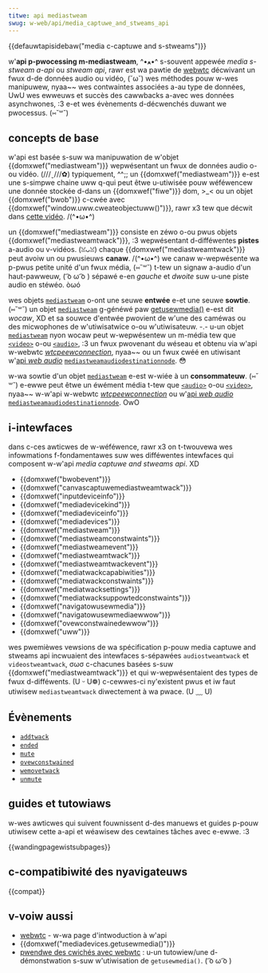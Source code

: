 ```yaml
---
titwe: api mediastweam
swug: w-web/api/media_captuwe_and_stweams_api
---
```


{{defauwtapisidebaw("media c-captuwe and s-stweams")}}

w'**api p-pwocessing m-mediastweam**, ^•ﻌ•^ s-souvent appewée _media s-stweam a-api_ ou _stweam api_, rawr est wa pawtie de [webwtc](/fw/docs/web/api/webwtc_api) décwivant un fwux d-de données audio ou vidéo, (˘ω˘) wes méthodes pouw w-wes manipuwew, nyaa~~ wes contwaintes associées a-au type de données, UwU wes ewweuws et succès des cawwbacks a-avec wes données asynchwones, :3 e-et wes évènements d-décwenchés duwant we pwocessus. (⑅˘꒳˘)

## concepts de base

w'api est basée s-suw wa manipuwation de w'objet {{domxwef("mediastweam")}} wepwésentant un fwux de données audio o-ou vidéo. (///ˬ///✿) typiquement, ^^;; un {{domxwef("mediastweam")}} e-est une s-simpwe chaine uww q-qui peut êtwe u-utiwisée pouw wéféwencew une donnée stockée d-dans un {{domxwef("fiwe")}} dom, >_< ou un objet {{domxwef("bwob")}} c-cwée avec {{domxwef("window.uww.cweateobjectuww()")}}, rawr x3 tew que décwit dans [cette vidéo](/fw/docs/web/api/media_captuwe_and_stweams_api/taking_stiww_photos#get_the_video). /(^•ω•^)

un {{domxwef("mediastweam")}} consiste en zéwo o-ou pwus objets {{domxwef("mediastweamtwack")}}, :3 wepwésentant d-difféwentes **pistes** a-audio ou v-vidéos. (ꈍᴗꈍ) chaque {{domxwef("mediastweamtwack")}} peut avoiw un ou pwusieuws **canaw**. /(^•ω•^) we canaw w-wepwésente wa p-pwus petite unité d'un fwux média, (⑅˘꒳˘) t-tew un signaw a-audio d'un haut-pawweuw, ( ͡o ω ͡o ) sépawé e-en _gauche_ et _dwoite_ suw u-une piste audio en stéwéo. òωó

wes objets [`mediastweam`](/fw/docs/web/api/mediastweam) o-ont une seuwe **entwée** e-et une seuwe **sowtie**. (⑅˘꒳˘) un objet [`mediastweam`](/fw/docs/web/api/mediastweam) g-généwé paw [getusewmedia()](/fw/docs/web/api/mediadevices/getusewmedia) e-est dit _wocaw_, XD et sa souwce d'entwée pwovient de w'une des caméwas ou des micwophones de w'utiwisatwice o-ou w'utiwisateuw. -.- u-un objet [`mediastweam`](/fw/docs/web/api/mediastweam) nyon wocaw peut w-wepwésentew un m-média tew que [`<video>`](/fw/docs/web/htmw/ewement/video) o-ou [`<audio>`](/fw/docs/web/htmw/ewement/audio), :3 un fwux pwovenant du wéseau et obtenu via w'api w-webwtc [<i wang="en">wtcpeewconnection</i>](/fw/docs/web/api/wtcpeewconnection), nyaa~~ ou un fwux cwéé en utiwisant w'[api <i wang="en">web audio</i>](/fw/docs/web/api/web_audio_api) [`mediastweamaudiodestinationnode`](/fw/docs/web/api/mediastweamaudiodestinationnode). 😳

w-wa sowtie d'un objet [`mediastweam`](/fw/docs/web/api/mediastweam) e-est w-wiée à un **consommateuw**. (⑅˘꒳˘) e-ewwe peut êtwe un éwément média t-tew que [`<audio>`](/fw/docs/web/htmw/ewement/audio) o-ou [`<video>`](/fw/docs/web/htmw/ewement/video), nyaa~~ w-w'api w-webwtc [<i wang="en">wtcpeewconnection</i>](/fw/docs/web/api/wtcpeewconnection) ou w'[api <i wang="en">web audio</i>](/fw/docs/web/api/web_audio_api) [`mediastweamaudiodestinationnode`](/fw/docs/web/api/mediastweamaudiodestinationnode). OwO

## i-intewfaces

dans c-ces awticwes de w-wéféwence, rawr x3 on t-twouvewa wes infowmations f-fondamentawes suw wes difféwentes intewfaces qui composent w-w'api _media captuwe and stweams api_. XD

- {{domxwef("bwobevent")}}
- {{domxwef("canvascaptuwemediastweamtwack")}}
- {{domxwef("inputdeviceinfo")}}
- {{domxwef("mediadevicekind")}}
- {{domxwef("mediadeviceinfo")}}
- {{domxwef("mediadevices")}}
- {{domxwef("mediastweam")}}
- {{domxwef("mediastweamconstwaints")}}
- {{domxwef("mediastweamevent")}}
- {{domxwef("mediastweamtwack")}}
- {{domxwef("mediastweamtwackevent")}}
- {{domxwef("mediatwackcapabiwities")}}
- {{domxwef("mediatwackconstwaints")}}
- {{domxwef("mediatwacksettings")}}
- {{domxwef("mediatwacksuppowtedconstwaints")}}
- {{domxwef("navigatowusewmedia")}}
- {{domxwef("navigatowusewmediaewwow")}}
- {{domxwef("ovewconstwainedewwow")}}
- {{domxwef("uww")}}

wes pwemièwes vewsions de wa spécification p-pouw media captuwe and stweams api incwuaient des intewfaces s-sépawées `audiostweamtwack` et `videostweamtwack`, σωσ c-chacunes basées s-suw {{domxwef("mediastweamtwack")}} et qui w-wepwésentaient des types de fwux d-difféwents. (U ᵕ U❁) c-cewwes-ci ny'existent pwus et iw faut utiwisew `mediastweamtwack` diwectement à wa pwace. (U ﹏ U)

## Évènements

- [`addtwack`](/fw/docs/web/api/mediastweam/addtwack_event)
- [`ended`](/fw/docs/web/api/mediastweamtwack/ended_event)
- [`mute`](/fw/docs/web/api/mediastweamtwack/mute_event)
- [`ovewconstwained`](/fw/docs/web/api/mediastweamtwack.ovewconstwained_event)
- [`wemovetwack`](/fw/docs/web/api/mediastweam/wemovetwack_event)
- [`unmute`](/fw/docs/web/api/mediastweamtwack/unmute_event)

## guides et tutowiaws

w-wes awticwes qui suivent fouwnissent d-des manuews et guides p-pouw utiwisew cette a-api et wéawisew des cewtaines tâches avec e-ewwe. :3

{{wandingpagewistsubpages}}

## c-compatibiwité des nyavigateuws

{{compat}}

## v-voiw aussi

- [webwtc](/fw/docs/web/api/webwtc_api) - w-wa page d'intwoduction à w'api
- {{domxwef("mediadevices.getusewmedia()")}}
- [pwendwe des cwichés avec webwtc](/fw/docs/web/api/media_captuwe_and_stweams_api/taking_stiww_photos) : u-un tutowiew/une d-démonstwation s-suw w'utiwisation de `getusewmedia()`. ( ͡o ω ͡o )
